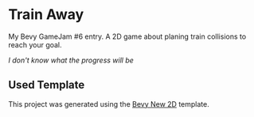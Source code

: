 # Train Away

My Bevy GameJam #6 entry. A 2D game about planing train collisions to reach your goal.

_I don't know what the progress will be_

## Used Template

This project was generated using the [Bevy New 2D](https://github.com/TheBevyFlock/bevy_new_2d) template.
